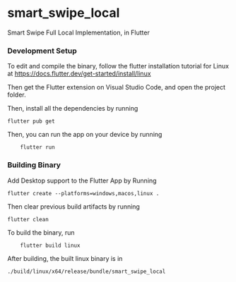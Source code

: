 # smart_swipe_local

Smart Swipe Full Local Implementation, in Flutter

### Development Setup

To edit and compile the binary, follow the flutter installation tutorial for Linux at https://docs.flutter.dev/get-started/install/linux

Then get the Flutter extension on Visual Studio Code, and open the project folder.

Then, install all the dependencies by running

```
flutter pub get
```

Then, you can run the app on your device by running

```
    flutter run
```

### Building Binary


Add Desktop support to the Flutter App by Running

```
flutter create --platforms=windows,macos,linux .
```

Then clear previous build artifacts by running
```
flutter clean
```

To build the binary, run

```
    flutter build linux
```


After building, the built linux binary is in
```
./build/linux/x64/release/bundle/smart_swipe_local 
```


